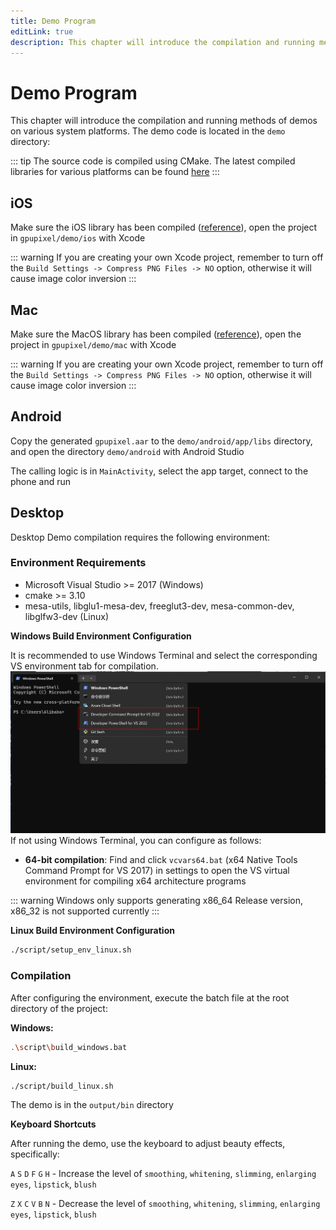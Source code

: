 ```yaml
---
title: Demo Program
editLink: true
description: This chapter will introduce the compilation and running methods of demos on various system platforms.
---
```


# Demo Program

This chapter will introduce the compilation and running methods of demos on various system platforms. The demo code is located in the `demo` directory:

::: tip
The source code is compiled using CMake. The latest compiled libraries for various platforms can be found [here](https://github.com/pixpark/gpupixel/releases/latest)
:::

## iOS
Make sure the iOS library has been compiled ([reference](build#ios)), open the project in `gpupixel/demo/ios` with Xcode

::: warning
If you are creating your own Xcode project, remember to turn off the `Build Settings -> Compress PNG Files -> NO` option, otherwise it will cause image color inversion
:::

## Mac
Make sure the MacOS library has been compiled ([reference](build#mac)), open the project in `gpupixel/demo/mac` with Xcode
 
::: warning
If you are creating your own Xcode project, remember to turn off the `Build Settings -> Compress PNG Files -> NO` option, otherwise it will cause image color inversion
:::

## Android

Copy the generated `gpupixel.aar` to the `demo/android/app/libs` directory, and open the directory `demo/android` with Android Studio
 
The calling logic is in `MainActivity`, select the app target, connect to the phone and run

## Desktop

Desktop Demo compilation requires the following environment:

### Environment Requirements
- Microsoft Visual Studio >= 2017 (Windows)
- cmake >= 3.10
- mesa-utils, libglu1-mesa-dev, freeglut3-dev, mesa-common-dev, libglfw3-dev (Linux)

**Windows Build Environment Configuration**

It is recommended to use Windows Terminal and select the corresponding VS environment tab for compilation.
![Windows Terminal](../../image/win-terminal.png)
If not using Windows Terminal, you can configure as follows:

- **64-bit compilation**: Find and click `vcvars64.bat` (x64 Native Tools Command Prompt for VS 2017) in settings to open the VS virtual environment for compiling x64 architecture programs

::: warning
Windows only supports generating x86_64 Release version, x86_32 is not supported currently
:::
 
**Linux Build Environment Configuration**

```bash
./script/setup_env_linux.sh
```

### Compilation

After configuring the environment, execute the batch file at the root directory of the project:

**Windows:**

```bash
.\script\build_windows.bat
```

**Linux:**

```bash
./script/build_linux.sh
```

The demo is in the `output/bin` directory

**Keyboard Shortcuts**

After running the demo, use the keyboard to adjust beauty effects, specifically:

`A` `S` `D` `F` `G` `H` - Increase the level of `smoothing`, `whitening`, `slimming`, `enlarging eyes`, `lipstick`, `blush`

`Z` `X` `C` `V` `B` `N` - Decrease the level of `smoothing`, `whitening`, `slimming`, `enlarging eyes`, `lipstick`, `blush`